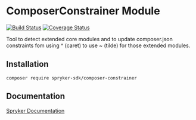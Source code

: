 # ComposerConstrainer Module
[![Build Status](https://travis-ci.org/spryker-sdk/composer-constrainer.svg)](https://travis-ci.org/spryker-sdk/composer-constrainer)
[![Coverage Status](https://coveralls.io/repos/github/spryker-sdk/composer-constrainer/badge.svg)](https://coveralls.io/github/spryker-sdk/composer-constrainer)

Tool to detect extended core modules and to update composer.json constraints fom using ^ (caret) to use ~ (tilde) for those extended modules. 

## Installation

```
composer require spryker-sdk/composer-constrainer
```

## Documentation

[Spryker Documentation](https://academy.spryker.com/developing_with_spryker/module_guide/modules.html)
